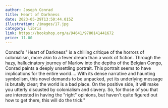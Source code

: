 ```yaml
---
author: Joseph Conrad
title: Heart of Darkness
date: 2023-05-29T13:50:44.015Z
illustration: /images/17.jpg
category: libris
link: https://bookshop.org/a/94641/9780141441672
price: 11.00
---
```

Conrad's "Heart of Darkness" is a chilling critique of the horrors of colonialism, more akin to a fever dream than a work of fiction.
Through the hazy, hallucinatory journey of Marlow into the depths of the Belgian Congo, Conrad paints a deeply unsettling portrait.
This portrait seems to have implications for the entire world....
With its dense narrative and haunting symbolism, this novel demands to be unpacked, yet its underlying message is brutally clear;
the world is a bad place. On the positive side, it will make you utterly discusted by colonialism and slavery.
So, for those of you that are interested in having the "right" opinions, but haven't quite figured out how to get there, this will do the trick."